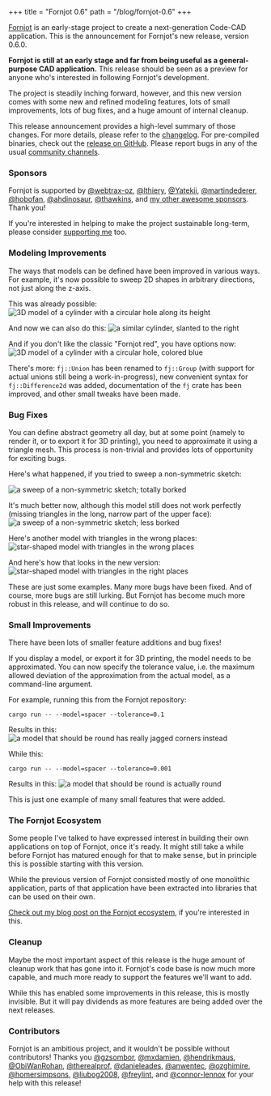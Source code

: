 +++
title = "Fornjot 0.6"
path  = "/blog/fornjot-0.6"
+++

[Fornjot](https://www.fornjot.app/) is an early-stage project to create a next-generation Code-CAD application. This is the announcement for Fornjot's new release, version 0.6.0.

**Fornjot is still at an early stage and far from being useful as a general-purpose CAD application.** This release should be seen as a preview for anyone who's interested in following Fornjot's development.

The project is steadily inching forward, however, and this new version comes with some new and refined modeling features, lots of small improvements, lots of bug fixes, and a huge amount of internal cleanup.

This release announcement provides a high-level summary of those changes. For more details, please refer to the [changelog](https://github.com/hannobraun/Fornjot/blob/main/CHANGELOG.md). For pre-compiled binaries, check out the [release on GitHub](https://github.com/hannobraun/Fornjot/releases/tag/v0.6.0). Please report bugs in any of the usual [community channels](/community).


### Sponsors

Fornjot is supported by [@webtrax-oz](https://github.com/webtrax-oz), [@lthiery](https://github.com/lthiery), [@Yatekii](https://github.com/Yatekii), [@martindederer](https://github.com/martindederer), [@hobofan](https://github.com/hobofan), [@ahdinosaur](https://github.com/ahdinosaur), [@thawkins](https://github.com/thawkins), and [my other awesome sponsors](https://github.com/sponsors/hannobraun). Thank you!

If you're interested in helping to make the project sustainable long-term, please consider [supporting me](https://github.com/sponsors/hannobraun) too.


### Modeling Improvements

The ways that models can be defined have been improved in various ways. For example, it's now possible to sweep 2D shapes in arbitrary directions, not just along the z-axis.

This was already possible:
![3D model of a cylinder with a circular hole along its height](/blog/fornjot-0.6/sweep-old.png)

And now we can also do this:
![a similar cylinder, slanted to the right](/blog/fornjot-0.6/sweep-new.png)

And if you don't like the classic "Fornjot red", you have options now:
![3D model of a cylinder with a circular hole, colored blue](/blog/fornjot-0.6/color.png)

There's more: `fj::Union` has been renamed to `fj::Group` (with support for actual unions still being a work-in-progress), new convenient syntax for `fj::Difference2d` was added, documentation of the `fj` crate has been improved, and other small tweaks have been made.


### Bug Fixes

You can define abstract geometry all day, but at some point (namely to render it, or to export it for 3D printing), you need to approximate it using a triangle mesh. This process is non-trivial and provides lots of opportunity for exciting bugs.

Here's what happened, if you tried to sweep a non-symmetric sketch:

![a sweep of a non-symmetric sketch; totally borked](/blog/fornjot-0.6/non-symmetric-sweep-old.png)

It's much better now, although this model still does not work perfectly (missing triangles in the long, narrow part of the upper face):
![a sweep of a non-symmetric sketch; less borked](/blog/fornjot-0.6/non-symmetric-sweep-new.png)

Here's another model with triangles in the wrong places:
![star-shaped model with triangles in the wrong places](/blog/fornjot-0.6/triangulation-old.png)

And here's how that looks in the new version:
![star-shaped model with triangles in the right places](/blog/fornjot-0.6/triangulation-new.png)

These are just some examples. Many more bugs have been fixed. And of course, more bugs are still lurking. But Fornjot has become much more robust in this release, and will continue to do so.


### Small Improvements

There have been lots of smaller feature additions and bug fixes!

If you display a model, or export it for 3D printing, the model needs to be approximated. You can now specify the tolerance value, i.e. the maximum allowed deviation of the approximation from the actual model, as a command-line argument.

For example, running this from the Fornjot repository:

`cargo run -- --model=spacer --tolerance=0.1`

Results in this:
![a model that should be round has really jagged corners instead](/blog/fornjot-0.6/tolerance-low.png)


While this:

`cargo run -- --model=spacer --tolerance=0.001`

Results in this:
![a model that should be round is actually round](/blog/fornjot-0.6/tolerance-high.png)

This is just one example of many small features that were added.


### The Fornjot Ecosystem

Some people I've talked to have expressed interest in building their own applications on top of Fornjot, once it's ready. It might still take a while before Fornjot has matured enough for that to make sense, but in principle this is possible starting with this version.

While the previous version of Fornjot consisted mostly of one monolithic application, parts of that application have been extracted into libraries that can be used on their own.

[Check out my blog post on the Fornjot ecosystem](/blog/ecosystem/), if you're interested in this.


### Cleanup

Maybe the most important aspect of this release is the huge amount of cleanup work that has gone into it. Fornjot's code base is now much more capable, and much more ready to support the features we'll want to add.

While this has enabled some improvements in this release, this is mostly invisible. But it will pay dividends as more features are being added over the next releases.


### Contributors

Fornjot is an ambitious project, and it wouldn't be possible without contributors! Thanks you [@gzsombor](https://github.com/gzsombor), [@mxdamien](https://github.com/mxdamien), [@hendrikmaus](https://github.com/hendrikmaus), [@ObiWanRohan](https://github.com/ObiWanRohan), [@therealprof](https://github.com/therealprof), [@danieleades](https://github.com/danieleades), [@anwentec](https://github.com/anwentec), [@ozghimire](https://github.com/ozghimire), [@homersimpsons](https://github.com/homersimpsons), [@liubog2008](https://github.com/liubog2008), [@freylint](https://github.com/freylint), and [@connor-lennox](https://github.com/connor-lennox) for your help with this release!
